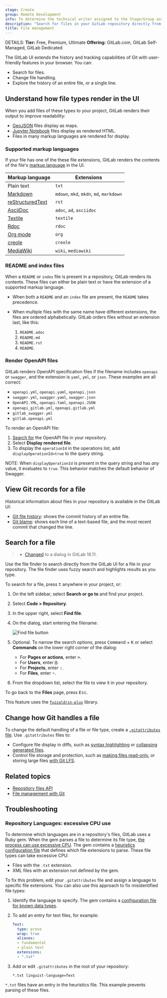 ```yaml
---
stage: Create
group: Remote Development
info: To determine the technical writer assigned to the Stage/Group associated with this page, see https://handbook.gitlab.com/handbook/product/ux/technical-writing/#assignments
description: "Search for files in your GitLab repository directly from the GitLab user interface."
title: File management
---
```


DETAILS:
**Tier:** Free, Premium, Ultimate
**Offering:** GitLab.com, GitLab Self-Managed, GitLab Dedicated

The GitLab UI extends the history and tracking capabilities of Git with user-friendly
features in your browser. You can:

- Search for files.
- Change file handling.
- Explore the history of an entire file, or a single line.

## Understand how file types render in the UI

When you add files of these types to your project, GitLab renders their output
to improve readability:

- [GeoJSON](geojson.md) files display as maps.
- [Jupyter Notebook](jupyter_notebooks/index.md) files display as rendered HTML.
- Files in many markup languages are rendered for display.

### Supported markup languages

If your file has one of the these file extensions, GitLab renders the contents of the file's
[markup language](https://en.wikipedia.org/wiki/Lightweight_markup_language) in the UI.

| Markup language                                              | Extensions |
|--------------------------------------------------------------|------------|
| Plain text                                                   | `txt`      |
| [Markdown](../../../markdown.md)                             | `mdown`, `mkd`, `mkdn`, `md`, `markdown` |
| [reStructuredText](https://docutils.sourceforge.io/rst.html) | `rst`      |
| [AsciiDoc](../../../asciidoc.md)                             | `adoc`, `ad`, `asciidoc` |
| [Textile](https://textile-lang.com/)                         | `textile`  |
| [Rdoc](https://rdoc.sourceforge.net/doc/index.html)          | `rdoc`     |
| [Org mode](https://orgmode.org/)                             | `org`      |
| [creole](http://www.wikicreole.org/)                         | `creole`   |
| [MediaWiki](https://www.mediawiki.org/wiki/MediaWiki)        | `wiki`, `mediawiki` |

### README and index files

When a `README` or `index` file is present in a repository, GitLab renders its contents.
These files can either be plain text or have the extension of a
supported markup language.

- When both a `README` and an `index` file are present, the `README` takes precedence.
- When multiple files with the same name have different extensions, the files are
  ordered alphabetically. GitLab orders files without an extension last, like this:

  1. `README.adoc`
  1. `README.md`
  1. `README.rst`
  1. `README`.

### Render OpenAPI files

GitLab renders OpenAPI specification files if the filename includes `openapi` or `swagger`,
and the extension is `yaml`, `yml`, or `json`. These examples are all correct:

- `openapi.yml`, `openapi.yaml`, `openapi.json`
- `swagger.yml`, `swagger.yaml`, `swagger.json`
- `OpenAPI.YML`, `openapi.Yaml`, `openapi.JSON`
- `openapi_gitlab.yml`, `openapi.gitlab.yml`
- `gitlab_swagger.yml`
- `gitlab.openapi.yml`

To render an OpenAPI file:

1. [Search for](#search-for-a-file) the OpenAPI file in your repository.
1. Select **Display rendered file**.
1. To display the `operationId` in the operations list, add `displayOperationId=true` to the query string.

NOTE:
When `displayOperationId` is present in the query string and has _any_ value, it
evaluates to `true`. This behavior matches the default behavior of Swagger.

## View Git records for a file

Historical information about files in your repository is available in the GitLab UI:

- [Git file history](git_history.md): shows the commit history of an entire file.
- [Git blame](git_blame.md): shows each line of a text-based file, and the most
  recent commit that changed the line.

## Search for a file

> - [Changed](https://gitlab.com/gitlab-org/gitlab/-/merge_requests/148025) to a dialog in GitLab 16.11.

Use the file finder to search directly from the GitLab UI for a file in your repository.
The file finder uses fuzzy search and highlights results as you type.

To search for a file, press <kbd>t</kbd> anywhere in your project, or:

1. On the left sidebar, select **Search or go to** and find your project.
1. Select **Code > Repository**.
1. In the upper right, select **Find file**.
1. On the dialog, start entering the filename:

   ![Find file button](img/file_finder_v17_2.png)

1. Optional. To narrow the search options, press <kbd>Command</kbd> + <kbd>K</kbd> or
   select **Commands** on the lower right corner of the dialog:
   - For **Pages or actions**, enter <kbd>></kbd>.
   - For **Users**, enter <kbd>@</kbd>.
   - For **Projects**, enter <kbd>:</kbd>.
   - For **Files**, enter <kbd>~</kbd>.
1. From the dropdown list, select the file to view it in your repository.

To go back to the **Files** page, press <kbd>Esc</kbd>.

This feature uses the [`fuzzaldrin-plus`](https://github.com/jeancroy/fuzz-aldrin-plus) library.

## Change how Git handles a file

To change the default handling of a file or file type, create a
[`.gitattributes` file](git_attributes.md). Use `.gitattributes` files to:

- Configure file display in diffs, such as [syntax highlighting](highlighting.md)
  or [collapsing generated files](../../merge_requests/changes.md#collapse-generated-files).
- Control file storage and protection, such as [making files read-only](../../file_lock.md),
  or storing large files [with Git LFS](../../../../topics/git/lfs/index.md).

## Related topics

- [Repository files API](../../../../api/repository_files.md)
- [File management with Git](../../../../topics/git/file_management.md)

## Troubleshooting

### Repository Languages: excessive CPU use

To determine which languages are in a repository's files, GitLab uses a Ruby gem.
When the gem parses a file to determine its file type, [the process can use excessive CPU](https://gitlab.com/gitlab-org/gitaly/-/issues/1565).
The gem contains a [heuristics configuration file](https://github.com/github/linguist/blob/master/lib/linguist/heuristics.yml)
that defines which file extensions to parse. These file types can take excessive CPU:

- Files with the `.txt` extension.
- XML files with an extension not defined by the gem.

To fix this problem, edit your `.gitattributes` file and assign a language to
specific file extensions. You can also use this approach to fix misidentified file types:

1. Identify the language to specify. The gem contains a
   [configuration file for known data types](https://github.com/github/linguist/blob/master/lib/linguist/languages.yml).

1. To add an entry for text files, for example:

   ```yaml
   Text:
     type: prose
     wrap: true
     aliases:
     - fundamental
     - plain text
     extensions:
     - ".txt"
   ```

1. Add or edit `.gitattributes` in the root of your repository:

   ```plaintext
   *.txt linguist-language=Text
   ```

  `*.txt` files have an entry in the heuristics file. This example prevents parsing of these files.
